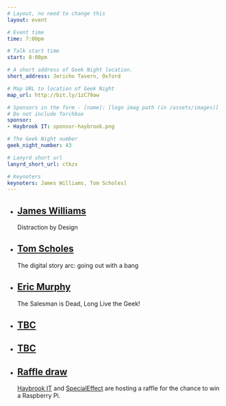 ```yaml
---
# Layout, no need to change this
layout: event

# Event time
time: 7:00pm

# Talk start time 
start: 8:00pm

# A short address of Geek Night location. 
short_address: Jericho Tavern, Oxford

# Map URL to location of Geek Night
map_url: http://bit.ly/1zC79aw

# Sponsors in the form - [name]: [logo imag path (in /assets/images)]
# Do not include Torchbox
sponsor:
- Haybrook IT: sponsor-haybrook.png

# The Geek Night number
geek_night_number: 43

# Lanyrd short url
lanyrd_short_url: ctkzx

# Keynoters
keynoters: James Williams, Tom Scholes]
---
```


<ul class="keynotes">
    <li itemprop="performer" itemscope="itemscope" itemtype="http://schema.org/Person">
        <a href="http://www.oii.ox.ac.uk/people/?id=275"><h2 itemprop="name">James Williams</h2></a>
        <p>Distraction by Design</p>
        <!--
        <div class="downloads">
            <a href="/">Slides</a>
        </div> -->
    </li>
    <li itemprop="performer" itemscope="itemscope" itemtype="http://schema.org/Person">
        <a href="www.grovestreetmedia.com"><h2 itemprop="name">Tom Scholes</h2></a>
        <p>The digital story arc: going out with a bang</p>
        <!--
        <div class="downloads">
            <a href="/">Slides</a>
        </div> -->
    </li>

</ul>

<ul class="microslots">
    <li itemprop="performer" itemscope="itemscope" itemtype="http://schema.org/Person">
        <a href="" itemprop="url"><h2 itemprop="name">Eric Murphy</h2></a>
        <p>The Salesman is Dead, Long Live the Geek!</p>
    </li>
    <li itemprop="performer" itemscope="itemscope" itemtype="http://schema.org/Person">
        <a href="" itemprop="url"><h2 itemprop="name">TBC</h2></a>
        <p></p>
    </li>
    <li itemprop="performer" itemscope="itemscope" itemtype="http://schema.org/Person">
        <a href="" itemprop="url"><h2 itemprop="name">TBC</h2></a>
        <p></p>
    </li>
    <li itemprop="performer" itemscope="itemscope" itemtype="http://schema.org/Person">
        <a href="" itemprop="url"><h2 itemprop="name">Raffle draw</h2></a>
        <p><a href="http://www.haybrook.co.uk/">Haybrook IT</a> and <a href="http://www.specialeffect.org.uk/" title="Special Effect use technology to enhance the quality of life of people with physical disabilities">SpecialEffect</a> are hosting a raffle for the chance to win a Raspberry Pi.</p>
    </li>
</ul>


